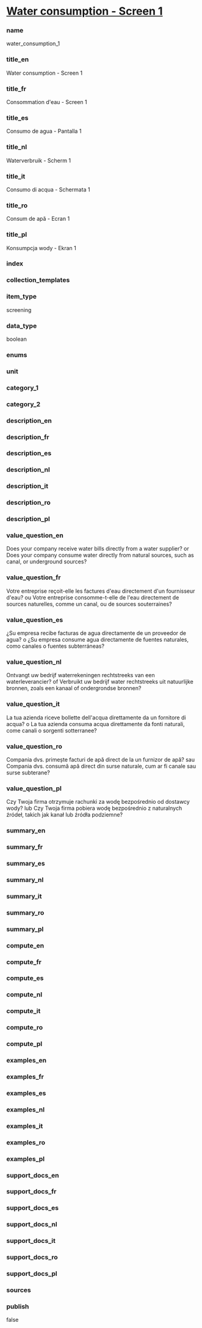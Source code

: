 
# [Water consumption - Screen 1](#water_consumption_1)

### name

water_consumption_1

### title_en

Water consumption - Screen 1

### title_fr

Consommation d'eau - Screen 1

### title_es

Consumo de agua - Pantalla 1

### title_nl

Waterverbruik - Scherm 1

### title_it

Consumo di acqua - Schermata 1

### title_ro

Consum de apă - Ecran 1

### title_pl

Konsumpcja wody - Ekran 1

### index


### collection_templates


### item_type

screening

### data_type

boolean

### enums


### unit


### category_1


### category_2


### description_en

### description_fr

### description_es

### description_nl

### description_it

### description_ro

### description_pl



### value_question_en

Does your company receive water bills directly from a water supplier?
or
Does your company consume water directly from natural sources, such as canal, or underground sources?

### value_question_fr

Votre entreprise reçoit-elle les factures d'eau directement d'un fournisseur d'eau?
ou
Votre entreprise consomme-t-elle de l'eau directement de sources naturelles, comme un canal, ou de
sources souterraines?

### value_question_es

¿Su empresa recibe facturas de agua directamente de un proveedor de agua? o ¿Su empresa consume agua
directamente de fuentes naturales, como canales o fuentes subterráneas?

### value_question_nl

Ontvangt uw bedrijf waterrekeningen rechtstreeks van een waterleverancier? of Verbruikt uw bedrijf
water rechtstreeks uit natuurlijke bronnen, zoals een kanaal of ondergrondse bronnen?

### value_question_it

La tua azienda riceve bollette dell'acqua direttamente da un fornitore di acqua? o La tua azienda
consuma acqua direttamente da fonti naturali, come canali o sorgenti sotterranee?

### value_question_ro

Compania dvs. primește facturi de apă direct de la un furnizor de apă? sau Compania dvs. consumă
apă direct din surse naturale, cum ar fi canale sau surse subterane?

### value_question_pl

Czy Twoja firma otrzymuje rachunki za wodę bezpośrednio od dostawcy wody? lub Czy Twoja firma
pobiera wodę bezpośrednio z naturalnych źródeł, takich jak kanał lub źródła podziemne?


### summary_en

### summary_fr

### summary_es

### summary_nl

### summary_it

### summary_ro

### summary_pl


### compute_en

### compute_fr

### compute_es

### compute_nl

### compute_it

### compute_ro

### compute_pl


### examples_en

### examples_fr

### examples_es

### examples_nl

### examples_it

### examples_ro

### examples_pl


### support_docs_en

### support_docs_fr

### support_docs_es

### support_docs_nl

### support_docs_it

### support_docs_ro

### support_docs_pl


### sources


### publish

false
